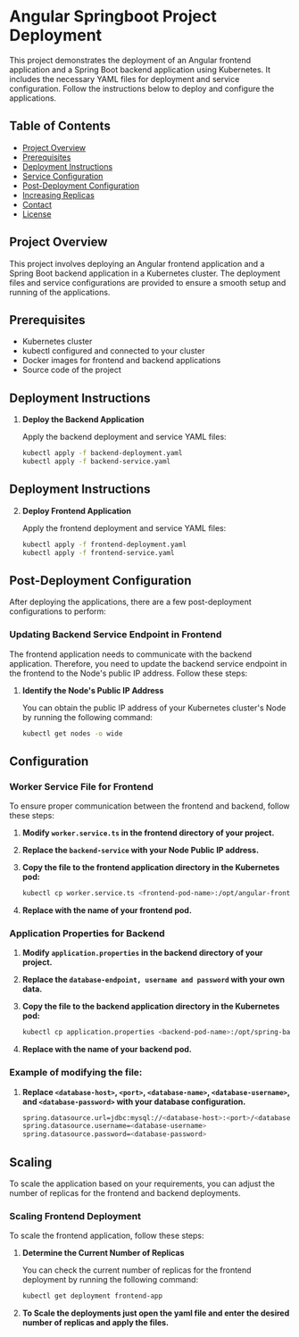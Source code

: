 # Angular Springboot Project Deployment

This project demonstrates the deployment of an Angular frontend application and a Spring Boot backend application using Kubernetes. It includes the necessary YAML files for deployment and service configuration. Follow the instructions below to deploy and configure the applications.

## Table of Contents

- [Project Overview](#project-overview)
- [Prerequisites](#prerequisites)
- [Deployment Instructions](#deployment-instructions)
- [Service Configuration](#service-configuration)
- [Post-Deployment Configuration](#post-deployment-configuration)
- [Increasing Replicas](#increasing-replicas)
- [Contact](#contact)
- [License](#license)

## Project Overview

This project involves deploying an Angular frontend application and a Spring Boot backend application in a Kubernetes cluster. The deployment files and service configurations are provided to ensure a smooth setup and running of the applications.

## Prerequisites

- Kubernetes cluster
- kubectl configured and connected to your cluster
- Docker images for frontend and backend applications
- Source code of the project

## Deployment Instructions

1. **Deploy the Backend Application**

   Apply the backend deployment and service YAML files:

   ```bash
   kubectl apply -f backend-deployment.yaml
   kubectl apply -f backend-service.yaml

## Deployment Instructions

2. **Deploy Frontend Application**

   Apply the frontend deployment and service YAML files:

   ```bash
   kubectl apply -f frontend-deployment.yaml
   kubectl apply -f frontend-service.yaml

## Post-Deployment Configuration

After deploying the applications, there are a few post-deployment configurations to perform:

### Updating Backend Service Endpoint in Frontend

The frontend application needs to communicate with the backend application. Therefore, you need to update the backend service endpoint in the frontend to the Node's public IP address. Follow these steps:

1. **Identify the Node's Public IP Address**

   You can obtain the public IP address of your Kubernetes cluster's Node by running the following command:

   ```bash
   kubectl get nodes -o wide

## Configuration

### Worker Service File for Frontend

To ensure proper communication between the frontend and backend, follow these steps:

1. **Modify `worker.service.ts` in the frontend directory of your project.**

2. **Replace the `backend-service` with your Node Public IP address.**

3. **Copy the file to the frontend application directory in the Kubernetes pod:**

   ```bash
   kubectl cp worker.service.ts <frontend-pod-name>:/opt/angular-frontend/src/app/services/worker.service.ts

4. **Replace <frontend-pod-name> with the name of your frontend pod.**

### Application Properties for Backend

1. **Modify `application.properties` in the backend directory of your project.**

2. **Replace the `database-endpoint, username and password` with your own data.**

3. **Copy the file to the backend application directory in the Kubernetes pod:**

   ```bash
   kubectl cp application.properties <backend-pod-name>:/opt/spring-backend/src/main/resources/application.properties

4. **Replace <backend-pod-name> with the name of your backend pod.**

### Example of modifying the file:

1. **Replace `<database-host>`, `<port>`, `<database-name>`, `<database-username>`, and `<database-password>` with your database configuration.**

   ```bash
   spring.datasource.url=jdbc:mysql://<database-host>:<port>/<database-name>
   spring.datasource.username=<database-username>
   spring.datasource.password=<database-password>

## Scaling

To scale the application based on your requirements, you can adjust the number of replicas for the frontend and backend deployments.

### Scaling Frontend Deployment

To scale the frontend application, follow these steps:

1. **Determine the Current Number of Replicas**

   You can check the current number of replicas for the frontend deployment by running the following command:

   ```bash
   kubectl get deployment frontend-app

2. **To Scale the deployments just open the yaml file and enter the desired number of replicas and apply the files.**


